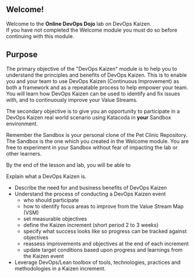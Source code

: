 ## Welcome!

Welcome to the **Online DevOps Dojo** lab on DevOps Kaizen.  
If you have not completed the Welcome module you must do so before continuing
with this module.

## Purpose

The primary objective of the "DevOps Kaizen" module is to help you to understand the principles and benefits of DevOps Kaizen. This is to enable you and your team to use DevOps Kaizen (Continuous Improvement) as both a framework and as a repeatable process to help empower your team. You will learn how DevOps Kaizen can be used to identify and fix issues with, and to continuously improve your Value Streams.

The secondary objective is to give you an opportunity to participate in a DevOps Kaizen real world scenario using Katacoda in **your** Sandbox environment.

Remember the Sandbox is your personal clone of the Pet Clinic Repository. The Sandbox is the one which you created in the Welcome module. You are free to experiment in your Sandbox without fear of impacting the lab or other learners.

By the end of the lesson and lab, you will be able to

Explain what a DevOps Kaizen is.

* Describe the need for and business benefits of DevOps Kaizen
* Understand the process of conducting a DevOps Kaizen event
  * who should participate
  * how to identify focus areas to improve from the Value Stream Map (VSM)
  * set measurable objectives
  * define the Kaizen increment (short period 2 to 3 weeks)
  * specify what success looks like so progress can be tracked against objectives
  * reassess improvements and objectives at the end of each increment
  * update target conditions based upon progress and learnings from the Kaizen event
* Leverage DevOps/Lean toolbox of tools, technologies, practices and methodologies in a Kaizen increment.
